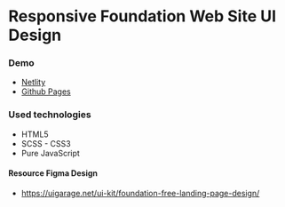 # Responsive Foundation Web Site UI Design

### Demo
* [Netlity](https://foundation-web-design.netlify.app/) 
* [Github Pages](https://mustafadalga.github.io/foundation-website/)

### Used technologies
 * HTML5  
 * SCSS - CSS3
 * Pure JavaScript

#### Resource Figma Design
 * https://uigarage.net/ui-kit/foundation-free-landing-page-design/
